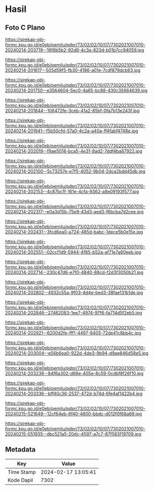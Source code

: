 # Hasil

## Foto C Plano

https://sirekap-obj-formc.kpu.go.id/e0eb/pemilu/pdpr/73/02/02/10/07/7302021007010-20240214-203719--16f8b5b2-92d8-4c3a-823d-b01b7cc94059.jpg

https://sirekap-obj-formc.kpu.go.id/e0eb/pemilu/pdpr/73/02/02/10/07/7302021007010-20240214-201617--505d59f5-fb30-4186-a01e-7cdf879dcb63.jpg

https://sirekap-obj-formc.kpu.go.id/e0eb/pemilu/pdpr/73/02/02/10/07/7302021007010-20240214-201750--e3564604-5ec0-4a65-bc88-430c35664639.jpg

https://sirekap-obj-formc.kpu.go.id/e0eb/pemilu/pdpr/73/02/02/10/07/7302021007010-20240214-201844--106472fe-3ceb-41a2-85bf-0fa7b13e243f.jpg

https://sirekap-obj-formc.kpu.go.id/e0eb/pemilu/pdpr/73/02/02/10/07/7302021007010-20240214-201941--f5b50cfd-57a0-4c2a-a40a-ff4fabf4748e.jpg

https://sirekap-obj-formc.kpu.go.id/e0eb/pemilu/pdpr/73/02/02/10/07/7302021007010-20240214-202019--f9ae5018-bca5-4e31-8ad2-7ddf4ba87922.jpg

https://sirekap-obj-formc.kpu.go.id/e0eb/pemilu/pdpr/73/02/02/10/07/7302021007010-20240214-202100--5c73257e-e7f5-4052-9b04-2dca2bdd45db.jpg

https://sirekap-obj-formc.kpu.go.id/e0eb/pemilu/pdpr/73/02/02/10/07/7302021007010-20240214-202153--4c87bc1f-161e-4cfa-9362-a8e09193f577.jpg

https://sirekap-obj-formc.kpu.go.id/e0eb/pemilu/pdpr/73/02/02/10/07/7302021007010-20240214-202317--e0a3d15b-75e9-43d3-aed3-f6bcba7d2cee.jpg

https://sirekap-obj-formc.kpu.go.id/e0eb/pemilu/pdpr/73/02/02/10/07/7302021007010-20240214-202431--3fcd6ea0-a724-485d-babc-1dece5b0e15e.jpg

https://sirekap-obj-formc.kpu.go.id/e0eb/pemilu/pdpr/73/02/02/10/07/7302021007010-20240214-202551--02ccf1d9-5944-4f85-b52a-af71e7a60eeb.jpg

https://sirekap-obj-formc.kpu.go.id/e0eb/pemilu/pdpr/73/02/02/10/07/7302021007010-20240214-202714--230c47d6-e7f0-4840-88cd-f2d3f3050b21.jpg

https://sirekap-obj-formc.kpu.go.id/e0eb/pemilu/pdpr/73/02/02/10/07/7302021007010-20240214-202802--4932c55a-9f03-4d4e-bed3-38fae131b1de.jpg

https://sirekap-obj-formc.kpu.go.id/e0eb/pemilu/pdpr/73/02/02/10/07/7302021007010-20240214-202846--27462083-1ee7-4974-97f6-fa714d5f2eb5.jpg

https://sirekap-obj-formc.kpu.go.id/e0eb/pemilu/pdpr/73/02/02/10/07/7302021007010-20240214-202921--6200d2fe-fff1-4497-8405-72de41c8bb4c.jpg

https://sirekap-obj-formc.kpu.go.id/e0eb/pemilu/pdpr/73/02/02/10/07/7302021007010-20240214-203004--e56b6ea0-922d-4de3-9b94-d9ae846d58e5.jpg

https://sirekap-obj-formc.kpu.go.id/e0eb/pemilu/pdpr/73/02/02/10/07/7302021007010-20240214-203238--84f6a302-d66e-405e-8c59-0cdbf8f26f10.jpg

https://sirekap-obj-formc.kpu.go.id/e0eb/pemilu/pdpr/73/02/02/10/07/7302021007010-20240214-203336--bff40c36-2537-472d-b74d-6fe4af1422b4.jpg

https://sirekap-obj-formc.kpu.go.id/e0eb/pemilu/pdpr/73/02/02/10/07/7302021007010-20240215-021649--12cf64eb-6f40-4800-bbdc-d012f0f68a69.jpg

https://sirekap-obj-formc.kpu.go.id/e0eb/pemilu/pdpr/73/02/02/10/07/7302021007010-20240215-051935--dbc521a5-20dc-4597-a7c7-87f583f19709.jpg


## Metadata

| Key        | Value               |
| ---------- | ------------------- |
| Time Stamp | 2024-02-17 13:05:41 |
| Kode Dapil | 7302                |



